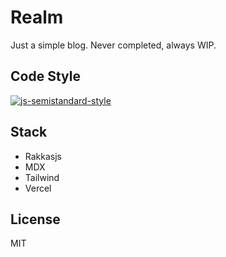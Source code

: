 # Realm

Just a simple blog. Never completed, always WIP.

## Code Style

[![js-semistandard-style](https://raw.githubusercontent.com/standard/semistandard/master/badge.svg)](https://github.com/standard/semistandard)

## Stack

- Rakkasjs
- MDX
- Tailwind
- Vercel

## License

MIT